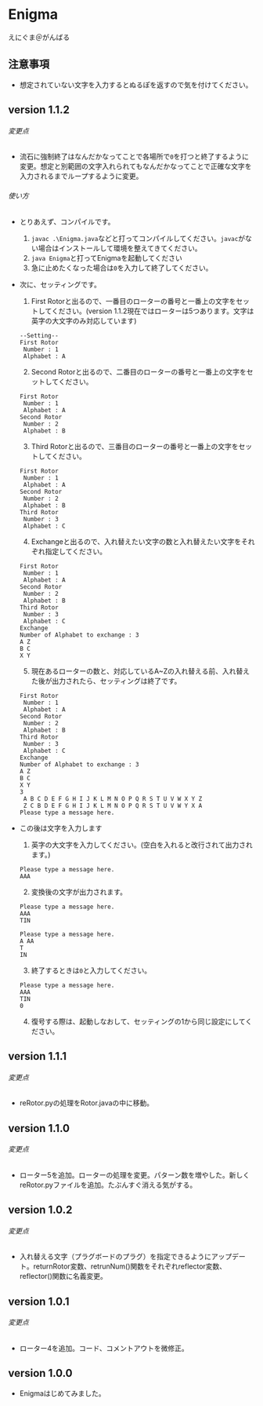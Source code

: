 # Enigma
えにぐま＠がんばる
## 注意事項
- 想定されていない文字を入力するとぬるぽを返すので気を付けてください。
## version 1.1.2
###### 変更点
- 流石に強制終了はなんだかなってことで各場所で`0`を打つと終了するように変更。想定と別範囲の文字入れられてもなんだかなってことで正確な文字を入力されるまでループするように変更。

###### 使い方
- とりあえず、コンパイルです。
  1. `javac .\Enigma.java`などと打ってコンパイルしてください。`javac`がない場合はインストールして環境を整えてきてください。
  2. `java Enigma`と打ってEnigmaを起動してください
  3. 急に止めたくなった場合は`0`を入力して終了してください。

- 次に、セッティングです。
  1. First Rotorと出るので、一番目のローターの番号と一番上の文字をセットしてください。(version 1.1.2現在ではローターは5つあります。文字は英字の大文字のみ対応しています)
  ```:入力例
  --Setting--
  First Rotor
   Number : 1
   Alphabet : A
  ```

  2. Second Rotorと出るので、二番目のローターの番号と一番上の文字をセットしてください。
  ```:入力例
  First Rotor
   Number : 1
   Alphabet : A
  Second Rotor
   Number : 2
   Alphabet : B
  ```

  3. Third Rotorと出るので、三番目のローターの番号と一番上の文字をセットしてください。
  ```:入力例
  First Rotor
   Number : 1
   Alphabet : A
  Second Rotor
   Number : 2
   Alphabet : B
  Third Rotor
   Number : 3
   Alphabet : C
  ```

  4. Exchangeと出るので、入れ替えたい文字の数と入れ替えたい文字をそれぞれ指定してください。
  ```:入力例
  First Rotor
   Number : 1
   Alphabet : A
  Second Rotor
   Number : 2
   Alphabet : B
  Third Rotor
   Number : 3
   Alphabet : C
  Exchange
  Number of Alphabet to exchange : 3
  A Z
  B C
  X Y
  ```

  5. 現在あるローターの数と、対応しているA~Zの入れ替える前、入れ替えた後が出力されたら、セッティングは終了です。
  ```:出力例
  First Rotor
   Number : 1
   Alphabet : A
  Second Rotor
   Number : 2
   Alphabet : B
  Third Rotor
   Number : 3
   Alphabet : C
  Exchange
  Number of Alphabet to exchange : 3
  A Z
  B C
  X Y
  3
   A B C D E F G H I J K L M N O P Q R S T U V W X Y Z
   Z C B D E F G H I J K L M N O P Q R S T U V W Y X A
  Please type a message here.
  ```
- この後は文字を入力します
  1. 英字の大文字を入力してください。(空白を入れると改行されて出力されます。)
  ```:入力例
  Please type a message here.
  AAA
  ```

  2. 変換後の文字が出力されます。
  ```:出力例
  Please type a message here.
  AAA
  TIN
  ```
  ```:出力例(空白を入れた場合)
  Please type a message here.
  A AA
  T
  IN
  ```

  3. 終了するときは`0`と入力してください。
  ```:入力例
  Please type a message here.
  AAA
  TIN
  0
  ```

  4. 復号する際は、起動しなおして、セッティングの1から同じ設定にしてください。

## version 1.1.1
###### 変更点
- reRotor.pyの処理をRotor.javaの中に移動。
## version 1.1.0
###### 変更点
- ローター5を追加。ローターの処理を変更。パターン数を増やした。新しくreRotor.pyファイルを追加。たぶんすぐ消える気がする。
## version 1.0.2
###### 変更点
- 入れ替える文字（プラグボードのプラグ）を指定できるようにアップデート。returnRotor変数、retrunNum()関数をそれぞれreflector変数、reflector()関数に名義変更。
## version 1.0.1
###### 変更点
- ローター4を追加。コード、コメントアウトを微修正。
## version 1.0.0
- Enigmaはじめてみました。
